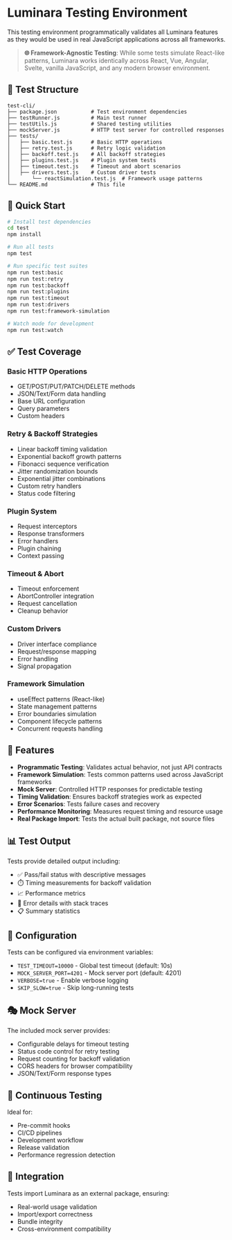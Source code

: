 # Luminara Testing Environment

This testing environment programmatically validates all Luminara features as they would be used in real JavaScript applications across all frameworks.

> **🌐 Framework-Agnostic Testing**: While some tests simulate React-like patterns, Luminara works identically across React, Vue, Angular, Svelte, vanilla JavaScript, and any modern browser environment.

## 🧪 Test Structure

```
test-cli/
├── package.json           # Test environment dependencies
├── testRunner.js          # Main test runner
├── testUtils.js           # Shared testing utilities
├── mockServer.js          # HTTP test server for controlled responses
├── tests/
│   ├── basic.test.js      # Basic HTTP operations
│   ├── retry.test.js      # Retry logic validation
│   ├── backoff.test.js    # All backoff strategies
│   ├── plugins.test.js    # Plugin system tests
│   ├── timeout.test.js    # Timeout and abort scenarios
│   ├── drivers.test.js    # Custom driver tests
│   	└── reactSimulation.test.js  # Framework usage patterns
└── README.md              # This file
```

## 🚀 Quick Start

```bash
# Install test dependencies
cd test
npm install

# Run all tests
npm test

# Run specific test suites
npm run test:basic
npm run test:retry
npm run test:backoff
npm run test:plugins
npm run test:timeout
npm run test:drivers
npm run test:framework-simulation

# Watch mode for development
npm run test:watch
```

## ✅ Test Coverage

### Basic HTTP Operations
- GET/POST/PUT/PATCH/DELETE methods
- JSON/Text/Form data handling
- Base URL configuration
- Query parameters
- Custom headers

### Retry & Backoff Strategies
- Linear backoff timing validation
- Exponential backoff growth patterns
- Fibonacci sequence verification
- Jitter randomization bounds
- Exponential jitter combinations
- Custom retry handlers
- Status code filtering

### Plugin System
- Request interceptors
- Response transformers
- Error handlers
- Plugin chaining
- Context passing

### Timeout & Abort
- Timeout enforcement
- AbortController integration
- Request cancellation
- Cleanup behavior

### Custom Drivers
- Driver interface compliance
- Request/response mapping
- Error handling
- Signal propagation

### Framework Simulation
- useEffect patterns (React-like)
- State management patterns
- Error boundaries simulation
- Component lifecycle patterns
- Concurrent requests handling

## 🎯 Features

- **Programmatic Testing**: Validates actual behavior, not just API contracts
- **Framework Simulation**: Tests common patterns used across JavaScript frameworks
- **Mock Server**: Controlled HTTP responses for predictable testing
- **Timing Validation**: Ensures backoff strategies work as expected
- **Error Scenarios**: Tests failure cases and recovery
- **Performance Monitoring**: Measures request timing and resource usage
- **Real Package Import**: Tests the actual built package, not source files

## 📊 Test Output

Tests provide detailed output including:
- ✅ Pass/fail status with descriptive messages
- ⏱️ Timing measurements for backoff validation
- 📈 Performance metrics
- 🐛 Error details with stack traces
- 📋 Summary statistics

## 🔧 Configuration

Tests can be configured via environment variables:
- `TEST_TIMEOUT=10000` - Global test timeout (default: 10s)
- `MOCK_SERVER_PORT=4201` - Mock server port (default: 4201)
- `VERBOSE=true` - Enable verbose logging
- `SKIP_SLOW=true` - Skip long-running tests

## 🎭 Mock Server

The included mock server provides:
- Configurable delays for timeout testing
- Status code control for retry testing
- Request counting for backoff validation
- CORS headers for browser compatibility
- JSON/Text/Form response types

## 🔄 Continuous Testing

Ideal for:
- Pre-commit hooks
- CI/CD pipelines
- Development workflow
- Release validation
- Performance regression detection

## 🧩 Integration

Tests import Luminara as an external package, ensuring:
- Real-world usage validation
- Import/export correctness
- Bundle integrity
- Cross-environment compatibility